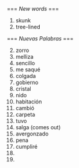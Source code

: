 === *New words* ===

1. skunk
2. tree-lined

=== *Nuevas Palabras* ===

2. zorro
3. melliza
4. sencillo
5. me saqué
6. colgada
7. gobierno
8. cristal
9. nido
10. habitación
11. cambió
12. carpeta
13. tuvo
14. salga (comes out)
15. avergonzado
16. pena
17. cumpliré
18. 
19. 
